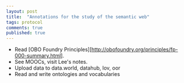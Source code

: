 ```yaml
---
layout: post
title:  "Annotations for the study of the semantic web"
tags: protocol
comments: true
published: true
---
```


* Read [OBO Foundry Principles][http://obofoundry.org/principles/fp-000-summary.html].
* See MOOCs, visit Lee's notes.
* Upload data to data.world, datahub, lov, oor
* Read and write ontologies and vocabularies

